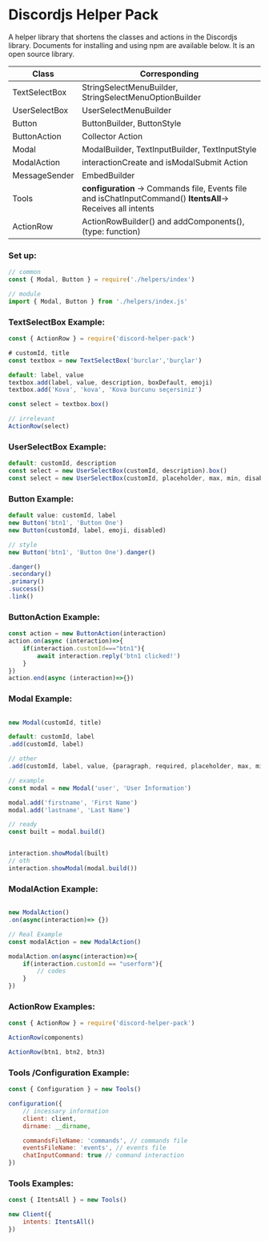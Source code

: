 # Discordjs Helper Pack

A helper library that shortens the classes and actions in the Discordjs library. Documents for installing and using npm are available below. It is an open source library.

| Class | Corresponding |
| ------- | ------- |
| TextSelectBox | StringSelectMenuBuilder, StringSelectMenuOptionBuilder | 
| UserSelectBox | UserSelectMenuBuilder | 
| Button | ButtonBuilder, ButtonStyle |
| ButtonAction | Collector Action | 
| Modal | ModalBuilder, TextInputBuilder, TextInputStyle  | 
| ModalAction | interactionCreate and isModalSubmit Action | 
| MessageSender | EmbedBuilder | 
| Tools | **configuration** -> Commands file, Events file and isChatInputCommand() **ItentsAll**-> Receives all intents | 
| ActionRow | ActionRowBuilder() and addComponents(), (type: function)  | 

### Set up:
```js
// common
const { Modal, Button } = require('./helpers/index')

// module
import { Modal, Button } from './helpers/index.js'
```

### TextSelectBox Example:
```js
const { ActionRow } = require('discord-helper-pack')

# customId, title
const textbox = new TextSelectBox('burclar','burçlar')

default: label, value
textbox.add(label, value, description, boxDefault, emoji)
textbox.add('Kova', 'kova', 'Kova burcunu seçersiniz')

const select = textbox.box()

// irrelevant
ActionRow(select)
```

### UserSelectBox Example:
```js
default: customId, description
const select = new UserSelectBox(customId, description).box()
const select = new UserSelectBox(customId, placeholder, max, min, disabled,setUsers,addUsers).box()
```

### Button Example:
```js
default value: customId, label
new Button('btn1', 'Button One')
new Button(customId, label, emoji, disabled)

// style
new Button('btn1', 'Button One').danger()

.danger()
.secondary()
.primary()
.success()
.link()
```

### ButtonAction Example:
```js
const action = new ButtonAction(interaction)
action.on(async (interaction)=>{
    if(interaction.customId==="btn1"){
        await interaction.reply('btn1 clicked!')
    }
})
action.end(async (interaction)=>{})
```

### Modal Example:
```js

new Modal(customId, title)

default: customId, label
.add(customId, label)

// other
.add(customId, label, value, {paragraph, required, placeholder, max, min})

// example
const modal = new Modal('user', 'User İnformation')

modal.add('firstname', 'First Name')
modal.add('lastname', 'Last Name')

// ready
const built = modal.build()


interaction.showModal(built)
// oth
interaction.showModal(modal.build())
```

### ModalAction Example:
```js

new ModalAction()
.on(async(interaction)=> {})

// Real Example
const modalAction = new ModalAction()

modalAction.on(async(interaction)=>{
	if(interaction.customId == "userform"){
		// codes
	}
})

```

### ActionRow Examples:
```js
const { ActionRow } = require('discord-helper-pack')

ActionRow(components)

ActionRow(btn1, btn2, btn3)
```

### Tools /Configuration Example:
```js
const { Configuration } = new Tools()

configuration({
	// incessary information
	client: client,
	dirname: __dirname,

	commandsFileName: 'commands', // commands file
	eventsFileName: 'events', // events file
	chatInputCommand: true // command interaction
})
```

### Tools Examples:
```js
const { ItentsAll } = new Tools()

new Client({
	intents: ItentsAll()
})
```